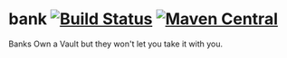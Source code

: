 # bank [![Build Status](https://travis-ci.com/ChristopherDavenport/bank.svg?branch=master)](https://travis-ci.com/ChristopherDavenport/bank) [![Maven Central](https://maven-badges.herokuapp.com/maven-central/io.chrisdavenport/bank_2.12/badge.svg)](https://maven-badges.herokuapp.com/maven-central/io.chrisdavenport/bank_2.12)

Banks Own a Vault but they won't let you take it with you.